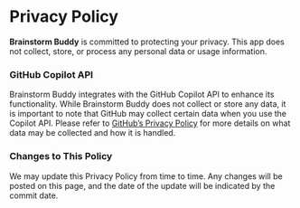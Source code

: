 # Privacy Policy

**Brainstorm Buddy** is committed to protecting your privacy. This app does not collect, store, or process any personal data or usage information.

### GitHub Copilot API

Brainstorm Buddy integrates with the GitHub Copilot API to enhance its functionality. While Brainstorm Buddy does not collect or store any data, it is important to note that GitHub may collect certain data when you use the Copilot API. Please refer to [GitHub’s Privacy Policy](https://docs.github.com/en/site-policy/privacy-policies/github-privacy-statement) for more details on what data may be collected and how it is handled.

### Changes to This Policy

We may update this Privacy Policy from time to time. Any changes will be posted on this page, and the date of the update will be indicated by the commit date.
